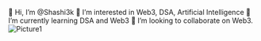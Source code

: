  👋 Hi, I’m @Shashi3k
 👀 I’m interested in Web3, DSA, Artificial Intelligence
 🌱 I’m currently learning DSA and Web3
 💞️ I’m looking to collaborate on Web3.
 ![Picture1](https://github.com/Shashi3k/marketplace-eth1/assets/139968956/a5498b8c-b586-4241-8668-c06c081c4daa)

<!---
Shashi3k/Shashi3k is a ✨ special ✨ repository because its `README.md` (this file) appears on your GitHub profile.
You can click the Preview link to take a look at your changes.
--->

